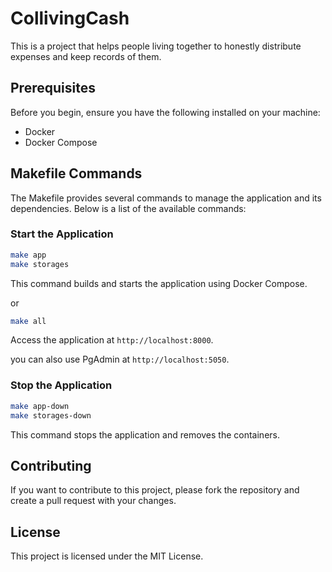
# CollivingCash

This is a project that helps people living together to honestly distribute expenses and keep records of them.

## Prerequisites

Before you begin, ensure you have the following installed on your machine:

- Docker
- Docker Compose

## Makefile Commands

The Makefile provides several commands to manage the application and its dependencies. Below is a list of the available commands:

### Start the Application

```sh
make app
make storages
```

This command builds and starts the application using Docker Compose.

or

```bash
make all
```

Access the application at `http://localhost:8000`.

you can also use PgAdmin at `http://localhost:5050`.

### Stop the Application

```bash
make app-down
make storages-down
```

This command stops the application and removes the containers.

## Contributing

If you want to contribute to this project, please fork the repository and create a pull request with your changes.

## License

This project is licensed under the MIT License.
